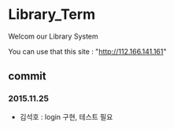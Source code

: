 # Library_Term
Welcom our Library System

You can use that this site : "http://112.166.141.161"

## commit
### 2015.11.25
  - 김석호 : login 구현, 테스트 필요
